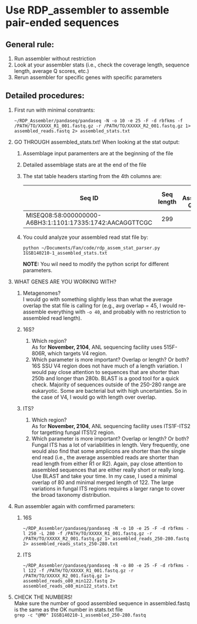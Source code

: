 Use RDP_assembler to assemble pair-ended sequences
=================

General rule:
----
1. Run assembler without restriction  
2. Look at your assembler stats (i.e., check the coverage length, sequence length, average  Q scores, etc.)
3. Rerun assembler for specific genes with specific parameters

Detailed procedures: 
----
1. First run with minimal constrants:   
    ```
    ~/RDP_Assembler/pandaseq/pandaseq -N -o 10 -e 25 -F -d rbfkms -f /PATH/TO/XXXXX_R1_001.fastq.gz -r /PATH/TO/XXXXX_R2_001.fastq.gz 1> assembled_reads.fastq 2> assembled_stats.txt
    ```

2. GO THROUGH assembled_stats.txt! When looking at the stat output: 
    1. Assemblage input paramenters are at the beginning of the file   
    2. Detailed assemblage stats are at the end of the file   
    3. The stat table headers starting from the 4th columns are:    

        | Seq ID | Seq length | Min Assembled Qscore | Errorsum / Length | Read Qscore (avg) | Bestoverlap Length | NATS (overlap goodness) | Overlap Start Position |   
        | ----- |:---:|:---:|:---:|:---:|:---:|:---:|:---:|    
        |MISEQ08:58:000000000-A6BH3:1:1101:17335:1742:AACAGGTTCGC | 299 | 27 | 0.0001785 | 37 |197 | 392.4 | 54|    

    4. You could analyze your assembled read stat file by:
        ```
        python ~/Documents/Fan/code/rdp_assem_stat_parser.py IGSB140210-1_assembled_stats.txt
        ```
 
        **NOTE:** You wil need to modify the python script for different parameters.

3. WHAT GENES ARE YOU WORKING WITH?    
    1. Metagenomes?    
        I would go with something slightly less than what the average overlap the stat file is calling for (e.g., avg overlap = 45, I would re-assemble everything with `-o 40`, and probably with no restriction to assembled read length).     

    2. 16S?    
        1. Which region?      
            As for **November, 2104**, ANL sequencing facility uses 515F-806R, which targets V4 region.      
        2. Which parameter is more important? Overlap or length? Or both?    
            16S SSU V4 region does not have much of a length variation. I would pay close attention to sequences that are shorter than 250b and longer than 280b. BLAST is a good tool for a quick check. Majority of sequences outside of the 250-280 range are eukaryotic. Some are bacterial but with high uncertainties. So in the case of V4, I would go with length over overlap. 

    3. ITS?    
        1. Which region?     
            As for **November, 2104**, ANL sequencing facility uses ITS1F-ITS2 for targetting fungal ITS1/2 region.     
        2. Which parameter is more important? Overlap or length? Or both?     
            Fungal ITS has a lot of variabilities in length. Very frequently, one would also find that some amplicons are shorter than the single end read (i.e., the average assembled reads are shorter than read length from either R1 or R2). Again, pay close attention to assembled sequences that are either really short or really long. Use BLAST and take your time. In my case, I used a minimal overlap of 80 and minimal merged length of 122. The large variations in fungal ITS regions requires a larger range to cover the broad taxonomy distribution.

3. Run assembler again with comfirmed parameters:   
    1. 16S   
        ```
        ~/RDP_Assembler/pandaseq/pandaseq -N -o 10 -e 25 -F -d rbfkms -l 250 -L 280 -f /PATH/TO/XXXXX_R1_001.fastq.gz -r /PATH/TO/XXXXX_R2_001.fastq.gz 1> assembled_reads_250-280.fastq 2> assembled_reads_stats_250-280.txt
        ```

    2. ITS    
        ```
        ~/RDP_Assembler/pandaseq/pandaseq -N -o 80 -e 25 -F -d rbfkms -l 122 -f /PATH/TO/XXXXX_R1_001.fastq.gz -r /PATH/TO/XXXXX_R2_001.fastq.gz 1> assembled_reads_o80_min122.fastq 2> assembled_reads_o80_min122_stats.txt
        ``` 

4. CHECK THE NUMBERS!   
    Make sure the number of good assembled sequence in assembled.fastq is the same as the OK number in stats.txt file   
        ```
        grep -c "@M0" IGSB140210-1_assembled_250-280.fastq  
        ```

